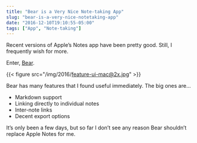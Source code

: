 ```yaml
---
title: "Bear is a Very Nice Note-taking App"
slug: "bear-is-a-very-nice-notetaking-app"
date: "2016-12-10T19:10:55-05:00"
tags: ["App", "Note-taking"]
---
```



Recent versions of Apple’s Notes app have been pretty good. Still, I
frequently wish for more.

Enter, [Bear](http://www.bear-writer.com/).

{{< figure src="/img/2016/feature-ui-mac@2x.jpg" >}}

Bear has many features that I found useful immediately. The big ones
are…

-   Markdown support
-   Linking directly to individual notes
-   Inter-note links
-   Decent export options

It’s only been a few days, but so far I don’t see any reason Bear
shouldn’t replace Apple Notes for me.
